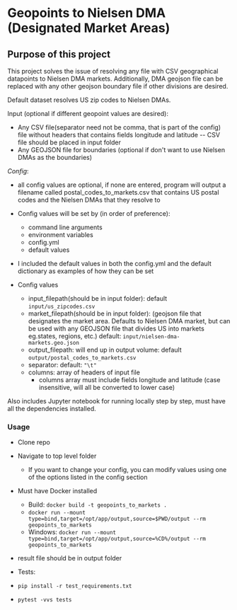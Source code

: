 # Geopoints to Nielsen DMA (Designated Market Areas)

## Purpose of this project

This project solves the issue of resolving any file with CSV geographical datapoints to Nielsen DMA markets. Additionally, DMA geojson file can be replaced with any other geojson boundary file if other divisions are desired.

Default dataset resolves US zip codes to Nielsen DMAs.

Input (optional if different geopoint values are desired):

- Any CSV file(separator need not be comma, that is part of the config) file without headers that contains fields longitude and latitude -- CSV file should be placed in input folder
- Any GEOJSON file for boundaries (optional if don't want to use Nielsen DMAs as the boundaries)

_Config_:

- all config values are optional, if none are entered, program will output a filename called postal_codes_to_markets.csv that contains US postal codes and the Nielsen DMAs that they resolve to
- Config values will be set by (in order of preference):
  - command line arguments
  - environment variables
  - config.yml
  - default values
- I included the default values in both the config.yml and the default dictionary as examples of how they can be set
  
- Config values
  - input_filepath(should be in input folder): default `input/us_zipcodes.csv`
  - market_filepath(should be in input folder): (geojson file that designates the market area. Defaults to Nielsen DMA market, but can be used with any GEOJSON file that divides US into markets eg.states, regions, etc.) default: `input/nielsen-dma-markets.geo.json`
  - output_filepath: will end up in output volume: default `output/postal_codes_to_markets.csv`
  - separator: default: `"\t"`
  - columns: array of headers of input file
    - columns array must include fields longitude and latitude (case insensitive, will all be converted to lower case)

Also includes Jupyter notebook for running locally step by step, must have all the dependencies installed.

### Usage

- Clone repo
- Navigate to top level folder
  - If you want to change your config, you can modify values using one of the options listed in the config section
- Must have Docker installed
  - Build: `docker build -t geopoints_to_markets .`
  - `docker run --mount type=bind,target=/opt/app/output,source=$PWD/output --rm geopoints_to_markets`
  - Windows: `docker run --mount type=bind,target=/opt/app/output,source=%CD%/output --rm geopoints_to_markets`
- result file should be in output folder

- Tests:
- `pip install -r test_requirements.txt`
- `pytest -vvs tests`
  
